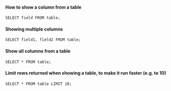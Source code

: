 #### How to show a column from a table
```
SELECT field FROM table;
```

#### Showing multiple columns
```
SELECT field1, field2 FROM table;
```

#### Show all columns from a table
```
SELECT * FROM table;
```

#### Limit rows returned when showing a table, to make it run faster (e.g. to 10)
```
SELECT * FROM table LIMIT 10;
```

